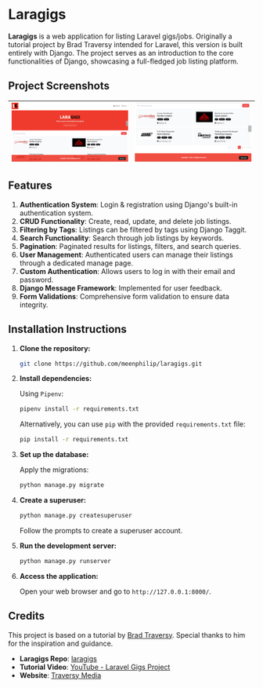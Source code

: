 # Laragigs

**Laragigs** is a web application for listing Laravel gigs/jobs. Originally a tutorial project by Brad Traversy intended for Laravel, this version is built entirely with Django. The project serves as an introduction to the core functionalities of Django, showcasing a full-fledged job listing platform.

## Project Screenshots

| ![Screenshot 1](screenshots/screenshot1.png) | ![Screenshot 2](screenshots/screenshot2.png) |
|----------------------------------------------|----------------------------------------------|

## Features

1. **Authentication System**: Login & registration using Django's built-in authentication system.
2. **CRUD Functionality**: Create, read, update, and delete job listings.
3. **Filtering by Tags**: Listings can be filtered by tags using Django Taggit.
4. **Search Functionality**: Search through job listings by keywords.
5. **Pagination**: Paginated results for listings, filters, and search queries.
6. **User Management**: Authenticated users can manage their listings through a dedicated manage page.
7. **Custom Authentication**: Allows users to log in with their email and password.
8. **Django Message Framework**: Implemented for user feedback.
9. **Form Validations**: Comprehensive form validation to ensure data integrity.

## Installation Instructions

1. **Clone the repository:**

    ```bash
    git clone https://github.com/meenphilip/laragigs.git
    ```

2. **Install dependencies:**

    Using `Pipenv`:

    ```bash
    pipenv install -r requirements.txt
    ```

    Alternatively, you can use `pip` with the provided `requirements.txt` file:

    ```bash
    pip install -r requirements.txt 

    ```
    
3. **Set up the database:**

    Apply the migrations:

    ```bash
    python manage.py migrate
    ```

4. **Create a superuser:**

    ```bash
    python manage.py createsuperuser
    ```

    Follow the prompts to create a superuser account.

5. **Run the development server:**

    ```bash
    python manage.py runserver
    ```

6. **Access the application:**

    Open your web browser and go to `http://127.0.0.1:8000/`.


## Credits

This project is based on a tutorial by [Brad Traversy](https://github.com/bradtraversy). Special thanks to him for the inspiration and guidance.

- **Laragigs Repo**: [laragigs](https://github.com/bradtraversy/laragigs.git) 
- **Tutorial Video**: [YouTube - Laravel Gigs Project](https://www.youtube.com/watch?v=MYyJ4PuL4pY) 
- **Website**: [Traversy Media](https://www.traversymedia.com)
